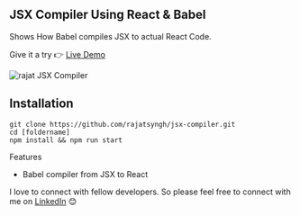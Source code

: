 ## JSX Compiler Using React & Babel

Shows How Babel compiles JSX to actual React Code.

Give it a try 👉 [Live Demo](https://rajatsyngh.github.io/jsx-compiler/)

![rajat JSX Compiler](https://user-images.githubusercontent.com/36589645/63459275-d8410880-c471-11e9-8889-0c1ab767c2af.png)

## Installation

```
git clone https://github.com/rajatsyngh/jsx-compiler.git
cd [foldername]
npm install && npm run start
```

Features

- Babel compiler from JSX to React

I love to connect with fellow developers.
So please feel free to connect with me on [LinkedIn](https://www.linkedin.com/in/iamrajatsingh1/) 😊
